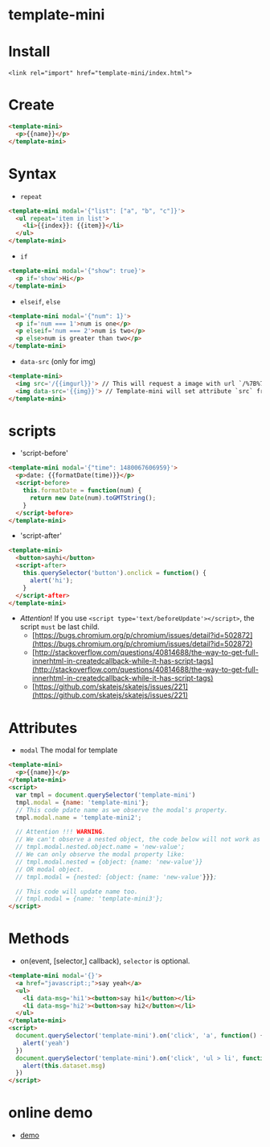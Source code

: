 # template-mini

# Install
`<link rel="import" href="template-mini/index.html">`

# Create
```html
<template-mini>
  <p>{{name}}</p>
</template-mini>
```

# Syntax
* `repeat`
```html
<template-mini modal='{"list": ["a", "b", "c"]}'>
  <ul repeat='item in list'>
    <li>{{index}}: {{item}}</li>
  </ul>
</template-mini>
```
* `if`
```html
<template-mini modal='{"show": true}'>
  <p if='show'>Hi</p>
</template-mini>
```

* `elseif`, `else`
```html
<template-mini modal='{"num": 1}'>
  <p if='num === 1'>num is one</p>
  <p elseif='num === 2'>num is two</p>
  <p else>num is greater than two</p>
</template-mini>
```

* `data-src` (only for img)
```html
<template-mini>
  <img src='/{{imgurl}}'> // This will request a image with url `/%7B%7Bimgurl%7D%7D` after page is loaded.
  <img data-src='{{img}}'> // Template-mini will set attribute `src` from attribute `data-src` if `src` is null.
</template-mini>
```

# scripts
* 'script-before'
```html
<template-mini modal='{"time": 1480067606959}'>
  <p>date: {{formatDate(time)}}</p>
  <script-before>
    this.formatDate = function(num) {
      return new Date(num).toGMTString();
    }
  </script-before>
</template-mini>
```
* 'script-after'
```html
<template-mini>
  <button>sayhi</button>
  <script-after>
    this.querySelector('button').onclick = function() {
      alert('hi');
    }
  </script-after>
</template-mini>
```
* *Attention*! If you use `<script type='text/beforeUpdate'></script>`, the script `must` be last child.
  * [https://bugs.chromium.org/p/chromium/issues/detail?id=502872](https://bugs.chromium.org/p/chromium/issues/detail?id=502872)
  * [http://stackoverflow.com/questions/40814688/the-way-to-get-full-innerhtml-in-createdcallback-while-it-has-script-tags](http://stackoverflow.com/questions/40814688/the-way-to-get-full-innerhtml-in-createdcallback-while-it-has-script-tags)
  * [https://github.com/skatejs/skatejs/issues/221](https://github.com/skatejs/skatejs/issues/221)

# Attributes
* `modal` The modal for template
```html
<template-mini>
  <p>{{name}}</p>
</template-mini>
<script>
  var tmpl = document.querySelector('template-mini')
  tmpl.modal = {name: 'template-mini'};
  // This code pdate name as we observe the modal's property.
  tmpl.modal.name = 'template-mini2';

  // Attention !!! WARNING.
  // We can't observe a nested object, the code below will not work as expected
  // tmpl.modal.nested.object.name = 'new-value';
  // We can only observe the modal property like:
  // tmpl.modal.nested = {object: {name: 'new-value'}}
  // OR modal object.
  // tmpl.modal = {nested: {object: {name: 'new-value'}}};

  // This code will update name too.
  // tmpl.modal = {name: 'template-mini3'};
</script>
```

# Methods
* on(event, [selector,] callback), `selector` is optional.
```html
<template-mini modal='{}'>
  <a href="javascript:;">say yeah</a>
  <ul>
    <li data-msg='hi1'><button>say hi1</button></li>
    <li data-msg='hi2'><button>say hi2</button></li>
  </ul>
</template-mini>
<script>
  document.querySelector('template-mini').on('click', 'a', function() {
    alert('yeah')
  })
  document.querySelector('template-mini').on('click', 'ul > li', function() {
    alert(this.dataset.msg)
  })
</script>
```

# online demo
* [demo](https://zhoukekestar.github.io/webcomponents/components/template-mini/demo.html)
